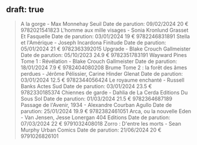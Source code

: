 draft: true
---


> A la gorge - Max Monnehay
> Seuil
> Date de parution: 09/02/2024
> 20 €
> 9782021541823
> L'homme aux mille visages - Sonia Kronlund
> Grasset Et Fasquelle
> Date de parution: 03/01/2024
> 19 €
> 9782246831891
> Stella et l'Amérique - Joseph Incardona
> Finitude
> Date de parution: 05/01/2024
> 21 €
> 9782363392015
> Upgrade - Blake Crouch
> Gallmeister
> Date de parution: 05/10/2023
> 24.9 €
> 9782351783191
> Wayward Pines Tome 1 : Révélation - Blake Crouch
> Gallmeister
> Date de parution: 18/01/2024
> 7.9 €
> 9782404080208
> Brume Tome 2 : la forêt des âmes perdues - Jérôme Pélissier, Carine Hinder
> Glenat
> Date de parution: 03/01/2024
> 12.5 €
> 9782344056424
> Le royaume enchanté - Russell Banks
> Actes Sud
> Date de parution: 03/01/2024
> 23.5 €
> 9782330185374
> Chiennes de garde - Dahlia de La Cerda
> Editions Du Sous Sol
> Date de parution: 01/03/2024 
> 21.5 €
> 9782364687189
> Passage de l'Avenir, 1934 - Alexandre Courban
> Agullo
> Date de parution: 25/01/2024 
> 19.9 €
> 9782382461051
> Arca, ou la nouvelle Eden - Van Jensen, Jesse Lonergan
> 404 Editions
> Date de parution: 07/03/2024 
> 22 €
> 9791032408018
> Zorro : D'entre les morts - Sean Murphy
> Urban Comics
> Date de parution: 21/06/2024 
> 20 €
> 9791026826101
